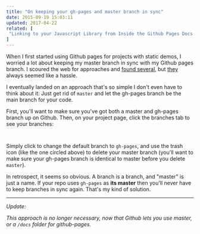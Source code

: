 ```yaml
---
title: "On keeping your gh-pages and master branch in sync"
date: 2015-09-19 15:03:11
updated: 2017-04-22
related: [
 "Linking to your Javascript Library from Inside the Github Pages Docs Folder"
]
---
```


When I first started using Github pages for projects with static demos, I worried a lot about keeping my master branch in sync with my Github pages branch. I scoured the web for approaches and [found several][1], but [they][2] always seemed like a hassle.

 [1]: http://lea.verou.me/2011/10/easily-keep-gh-pages-in-sync-with-master/
 [2]: https://web.archive.org/web/20141007124914/https://jgoodall.me/posts/2012/10/26/keep-gh-pages-in-sync-with-master/

I eventually landed on an approach that's so simple I don't even have to think about it: Just get rid of `master` and let the gh-pages branch be the main branch for your code.

First, you'll want to make sure you've got both a master and gh-pages branch up on Github. Then, on your project page, click the branches tab to see your branches:

<p style="text-align: center;">
  <img alt="" src="/assets/images/branches.png" />
</p>

<p style="text-align: center;">
  <img alt="" src="/assets/images/default.png" />
</p>

Simply click to change the default branch to `gh-pages`, and use the trash icon (like the one circled above) to delete your master branch (you'll want to make sure your gh-pages branch is identical to master before you delete `master`).

In retrospect, it seems so obvious. A branch is a branch, and "master" is just a name. If your repo uses `gh-pages` as **its master** then you'll never have to keep branches in sync again. That's my kind of solution.

<hr class="section-divider" />

*Update:*

*This approach is no longer necessary, now that Github lets you use master, or a `/docs` folder for github-pages.*
